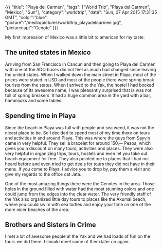 {{{
  "title": "Playa del Carmen",
  "tags": ["World Trip", "Playa del Carmen", "Mexico", "Sun"],
  "category":"worldtrip",
  "date": "Sun, 07 Apr 2015 17:31:35 GMT",
  "color":"blue",
  "picture":"/media/pictures/worldtrip_playadelcarmen.jpg",
  "picturecapt":"Cenote"
}}}

My first impression of Mexico was a little bit to american for my taste.
<!--more-->
## The united states in Mexico
Arriving from San Francisco in Cancun and then going to Playa del Carmen with one of the ADO buses did not feel as much had changed since
leaving the united states. When I walked down the main street in Playa, most of the prices were stated in USD and most of the people there
were spring break tourists from the states. When I arrived to the Yak, the hostel I had booked because of its awesome name, I was pleasantly
surprised that is was not full of spring breakers. It had a huge common area in the yard with a bar, hammocks and some tables.


## Spending time in Playa
Since the beach in Playa was full with people and sea weed, it was not the nicest place to be. So I decided to spend most of my time there
on tours and activities in and around Playa. This was where the guys from [Sayvin](http://sayvin.com/) came in very helpful. They sell a
bracelet for around 150,-- Pesos, which gives you a discount on many tours, activities and places. They were also very helpful in organizing
trips, tours, hostels and even let you take out beach equipment for free. They also pointed me to places that I had not heard before and
even tried to get deals for tours they did not have in their menu. If you come to Playa, I advice you to drop by, pay them a visit and give
my regards to the office cat Jata.

One of the most amazing things there were the Cenotes in the area. Those holes in the ground filled with water had the most stunning
colors and one could jump from the edges into the clear water. The very friendly staff of the Yak also organized little day tours to
places like the Akumal beach, where you could swim with sea turtles and enjoy your time on one of the more nicer beaches of the area.

## Brothers and Sisters in Crime
I met a lot of awesome people at the Yak and we had loads of fun on the tours we did there. I should meet some of them later on again.

<!--gallery:media/pictures/playadelcarmen-->

